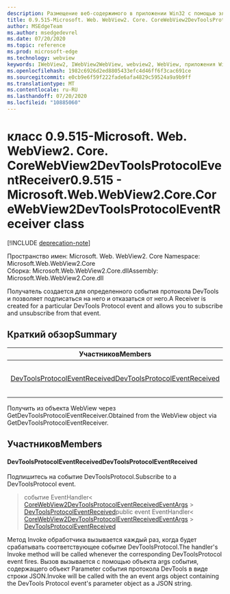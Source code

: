 ```yaml
---
description: Размещение веб-содержимого в приложении Win32 с помощью элемента управления Microsoft Edge WebView2
title: 0.9.515-Microsoft. Web. WebView2. Core. CoreWebView2DevToolsProtocolEventReceiver
author: MSEdgeTeam
ms.author: msedgedevrel
ms.date: 07/20/2020
ms.topic: reference
ms.prod: microsoft-edge
ms.technology: webview
keywords: IWebView2, IWebView2WebView, webview2, WebView, приложения Win32, Win32, EDGE, ICoreWebView2, ICoreWebView2Controller, элемент управления "веб-браузер", HTML Edge
ms.openlocfilehash: 1982c6926d2ed8805433efc4d46ff6f3cac691ce
ms.sourcegitcommit: e0cb9e6f59f222fade6afa4829c59524a9a9b9ff
ms.translationtype: MT
ms.contentlocale: ru-RU
ms.lasthandoff: 07/20/2020
ms.locfileid: "10885060"
---
```

# <span data-ttu-id="7b6ce-104">класс 0.9.515-Microsoft. Web. WebView2. Core. CoreWebView2DevToolsProtocolEventReceiver</span><span class="sxs-lookup"><span data-stu-id="7b6ce-104">0.9.515 - Microsoft.Web.WebView2.Core.CoreWebView2DevToolsProtocolEventReceiver class</span></span> 

[!INCLUDE [deprecation-note](../../includes/deprecation-note.md)]

<span data-ttu-id="7b6ce-105">Пространство имен: Microsoft. Web. WebView2. Core </span><span class="sxs-lookup"><span data-stu-id="7b6ce-105">Namespace: Microsoft.Web.WebView2.Core</span></span>\
<span data-ttu-id="7b6ce-106">Сборка: Microsoft.Web.WebView2.Core.dll</span><span class="sxs-lookup"><span data-stu-id="7b6ce-106">Assembly: Microsoft.Web.WebView2.Core.dll</span></span>

<span data-ttu-id="7b6ce-107">Получатель создается для определенного события протокола DevTools и позволяет подписаться на него и отказаться от него.</span><span class="sxs-lookup"><span data-stu-id="7b6ce-107">A Receiver is created for a particular DevTools Protocol event and allows you to subscribe and unsubscribe from that event.</span></span>

## <span data-ttu-id="7b6ce-108">Краткий обзор</span><span class="sxs-lookup"><span data-stu-id="7b6ce-108">Summary</span></span>

 <span data-ttu-id="7b6ce-109">Участников</span><span class="sxs-lookup"><span data-stu-id="7b6ce-109">Members</span></span>                        | <span data-ttu-id="7b6ce-110">Описания</span><span class="sxs-lookup"><span data-stu-id="7b6ce-110">Descriptions</span></span>
--------------------------------|---------------------------------------------
[<span data-ttu-id="7b6ce-111">DevToolsProtocolEventReceived</span><span class="sxs-lookup"><span data-stu-id="7b6ce-111">DevToolsProtocolEventReceived</span></span>](#devtoolsprotocoleventreceived) | <span data-ttu-id="7b6ce-112">Подпишитесь на событие DevToolsProtocol.</span><span class="sxs-lookup"><span data-stu-id="7b6ce-112">Subscribe to a DevToolsProtocol event.</span></span>

<span data-ttu-id="7b6ce-113">Получить из объекта WebView через GetDevToolsProtocolEventReceiver.</span><span class="sxs-lookup"><span data-stu-id="7b6ce-113">Obtained from the WebView object via GetDevToolsProtocolEventReceiver.</span></span>

## <span data-ttu-id="7b6ce-114">Участников</span><span class="sxs-lookup"><span data-stu-id="7b6ce-114">Members</span></span>

#### <span data-ttu-id="7b6ce-115">DevToolsProtocolEventReceived</span><span class="sxs-lookup"><span data-stu-id="7b6ce-115">DevToolsProtocolEventReceived</span></span> 

<span data-ttu-id="7b6ce-116">Подпишитесь на событие DevToolsProtocol.</span><span class="sxs-lookup"><span data-stu-id="7b6ce-116">Subscribe to a DevToolsProtocol event.</span></span>

> <span data-ttu-id="7b6ce-117">событие EventHandler< [CoreWebView2DevToolsProtocolEventReceivedEventArgs](microsoft-web-webview2-core-corewebview2devtoolsprotocoleventreceivedeventargs.md)  >  [DevToolsProtocolEventReceived](#devtoolsprotocoleventreceived)</span><span class="sxs-lookup"><span data-stu-id="7b6ce-117">public event EventHandler< [CoreWebView2DevToolsProtocolEventReceivedEventArgs](microsoft-web-webview2-core-corewebview2devtoolsprotocoleventreceivedeventargs.md) > [DevToolsProtocolEventReceived](#devtoolsprotocoleventreceived)</span></span>

<span data-ttu-id="7b6ce-118">Метод Invoke обработчика вызывается каждый раз, когда будет срабатывать соответствующее событие DevToolsProtocol.</span><span class="sxs-lookup"><span data-stu-id="7b6ce-118">The handler's Invoke method will be called whenever the corresponding DevToolsProtocol event fires.</span></span> <span data-ttu-id="7b6ce-119">Вызов вызывается с помощью объекта args события, содержащего объект Parameter события протокола DevTools в виде строки JSON.</span><span class="sxs-lookup"><span data-stu-id="7b6ce-119">Invoke will be called with the an event args object containing the DevTools Protocol event's parameter object as a JSON string.</span></span>

